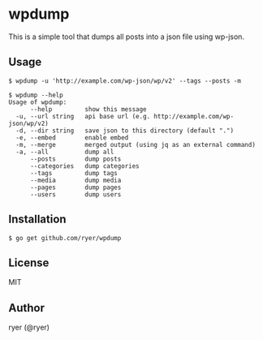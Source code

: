 # wpdump

This is a simple tool that dumps all posts into a json file using wp-json.

## Usage

```
$ wpdump -u 'http://example.com/wp-json/wp/v2' --tags --posts -m
```

```
$ wpdump --help
Usage of wpdump:
      --help         show this message
  -u, --url string   api base url (e.g. http://example.com/wp-json/wp/v2)
  -d, --dir string   save json to this directory (default ".")
  -e, --embed        enable embed
  -m, --merge        merged output (using jq as an external command)
  -a, --all          dump all
      --posts        dump posts
      --categories   dump categories
      --tags         dump tags
      --media        dump media
      --pages        dump pages
      --users        dump users
```

## Installation

```
$ go get github.com/ryer/wpdump
```

## License

MIT

## Author

ryer (@ryer)
